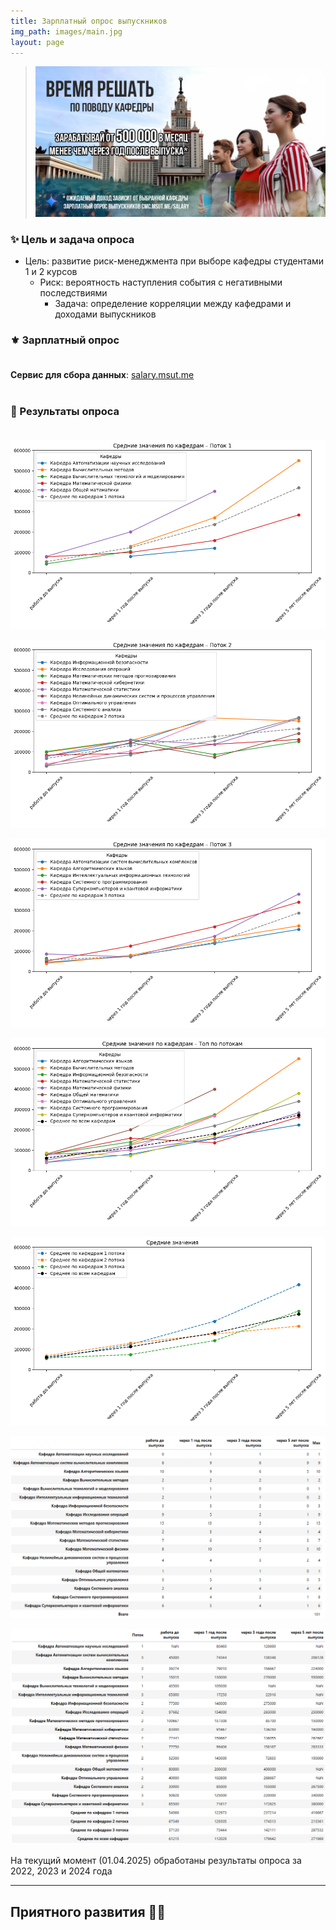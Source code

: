 ```yaml
---
title: Зарплатный опрос выпускников
img_path: images/main.jpg
layout: page
---
```


> ![](images/poster.png)

### ✨ Цель и задача опроса

- Цель: развитие риск-менеджмента при выборе кафедры студентами 1 и 2 курсов
    - Риск: вероятность наступления события с негативными последствиями
        - Задача: определение корреляции между кафедрами и доходами выпускников

### ⚜️ Зарплатный опрос<br><br>

**Сервис для сбора данных**: [salary.msut.me](https://salary.msut.me)<br><br>

### 📝 Результаты опроса<br><br>

![](images/first_potok.png)

![](images/second_potok.png)

![](images/third_potok.png)

![](images/top_all_potoks.png)

![](images/avg_all_potoks.png)

![](images/stats_datapoints.png)

![](images/stats_means.png)

На текущий момент (01.04.2025) обработаны результаты опроса за 2022, 2023 и 2024 года

---

## Приятного развития ✌🏻

